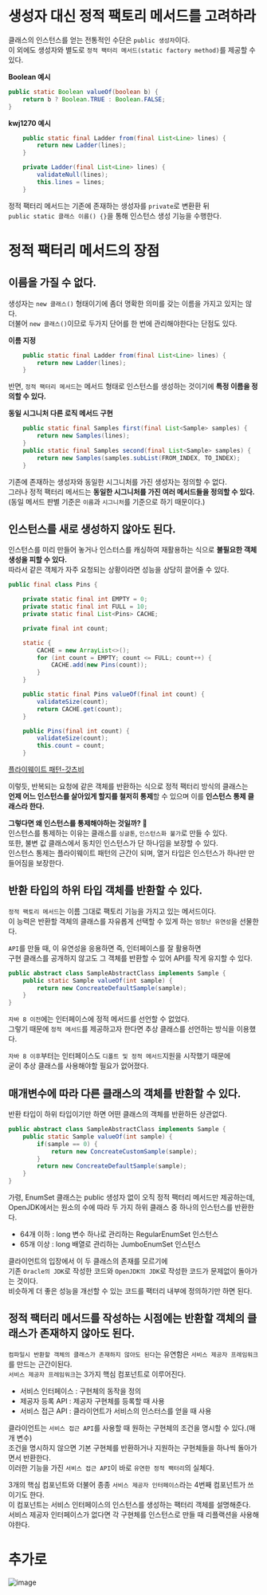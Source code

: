 
생성자 대신 정적 팩토리 메서드를 고려하라  
==============================================

클래스의 인스턴스를 얻는 전통적인 수단은 `public 생성자`이다.    
이 외에도 생성자와 별도로 `정적 팩터리 메서드(static factory method)`를 제공할 수 있다.     

**Boolean 예시**
```java
public static Boolean valueOf(boolean b) {
    return b ? Boolean.TRUE : Boolean.FALSE;
}
```
  
**kwj1270 예시**
```java
    public static final Ladder from(final List<Line> lines) {
        return new Ladder(lines);
    }

    private Ladder(final List<Line> lines) {
        validateNull(lines);
        this.lines = lines;
    }
```
   
정적 팩터리 메서드는 기존에 존재하는 생성자를 `private`로 변환환 뒤          
`public static 클래스 이름() {}`을 통해 인스턴스 생성 기능을 수행한다.         
     
# 정적 팩터리 메서드의 장점 
## 이름을 가질 수 없다. 
생성자는 `new 클래스()` 형태이기에 좀더 명확한 의미를 갖는 이름을 가지고 있지는 않다.     
더불어 `new 클래스()`이므로 두가지 단어를 한 번에 관리해야한다는 단점도 있다.       

**이름 지정**
```java
    public static final Ladder from(final List<Line> lines) {
        return new Ladder(lines);
    }
```
반면, `정적 팩터리 메서드`는 메서드 형태로 인스턴스를 생성하는 것이기에 **특정 이름을 정의할 수 있다.**     
   
**동일 시그니처 다른 로직 메서드 구현**   
```java
    public static final Samples first(final List<Sample> samples) {
        return new Samples(lines);
    }
    public static final Samples second(final List<Sample> samples) {
        return new Samples(samples.subList(FROM_INDEX, TO_INDEX);
    }
```

기존에 존재하는 생성자와 동일한 시그니처를 가진 생성자는 정의할 수 없다.           
그러나 정적 팩터리 메서드는 **동일한 시그니처를 가진 여러 메서드들을 정의할 수 있다.**      
(동일 메서드 판별 기준은 `이름`과 `시그니처`를 기준으로 하기 때문이다.)      

## 인스턴스를 새로 생성하지 않아도 된다.   
인스턴스를 미리 만들어 놓거나 인스터스를 캐싱하여 재활용하는 식으로 **불필요한 객체 생성을 피할 수 있다.**                      
따라서 같은 객체가 자주 요청되는 상황이라면 성능을 상당히 끌어줄 수 있다.      
   
```java
public final class Pins {

    private static final int EMPTY = 0;
    private static final int FULL = 10;
    private static final List<Pins> CACHE;

    private final int count;

    static {
        CACHE = new ArrayList<>();
        for (int count = EMPTY; count <= FULL; count++) {
            CACHE.add(new Pins(count));
        }
    }

    public static final Pins valueOf(final int count) {
        validateSize(count);
        return CACHE.get(count);
    }

    public Pins(final int count) {
        validateSize(count);
        this.count = count;
    }
```  
    
[플라이웨이트 패턴-갓츠비](https://catsbi.oopy.io/f58693bb-b2aa-4175-a786-a98f42b638c3#cff6d055-6e3b-4f5c-8e62-91968b5e7cd7)
     
이렇듯, 반복되는 요청에 같은 객체를 반환하는 식으로 정적 팩터리 방식의 클래스는         
**언제 어느 인스턴스를 살아있게 할지를 철저히 통제**할 수 있으며 이를 **인스턴스 통제 클래스라 한다.**      
    
**그렇다면 왜 인스턴스를 통제해야하는 것일까? 🤔**       
인스턴스를 통제하는 이유는 클래스를 `싱글톤`, `인스턴스화 불가`로 만들 수 있다.         
또한, 불변 값 클래스에서 동치인 인스턴스가 단 하나임을 보장할 수 있다.         
인스턴스 통제는 플라이웨이트 패턴의 근간이 되며, 열거 타입은 인스턴스가 하나만 만들어짐을 보장한다.     
  
## 반환 타입의 하위 타입 객체를 반환할 수 있다.      
`정적 팩토리 메서드`는 이름 그대로 팩토리 기능을 가지고 있는 메서드이다.            
이 능력은 반환할 객체의 클래스를 자유롭게 선택할 수 있게 하는 `엄청난 유연성`을 선물한다.      
    
`API`를 만들 때, 이 유연성을 응용하면 즉, 인터페이스를 잘 활용하면          
구현 클래스를 공개하지 않고도 그 객체를 반환할 수 있어 API를 작게 유지할 수 있다.        

```java
public abstract class SampleAbstractClass implements Sample {
    public static Sample valueOf(int sample) {
        return new ConcreateDefaultSample(sample);
    }
}
```
`자바 8 이전`에는 인터페이스에 정적 메서드를 선언할 수 없었다.              
그렇기 때문에 `정적 메서드`를 제공하고자 한다면 추상 클래스를 선언하는 방식을 이용했다.   

`자바 8 이후`부터는 인터페이스도 `디폴트 및 정적 메서드`지원을 시작했기 때문에    
굳이 추상 클래스를 사용해야할 필요가 없어졌다.        

## 매개변수에 따라 다른 클래스의 객체를 반환할 수 있다.  
반환 타입이 하위 타입이기만 하면 어떤 클래스의 객체를 반환하든 상관없다.     
  
```java
public abstract class SampleAbstractClass implements Sample {
    public static Sample valueOf(int sample) {
        if(sample == 0) {
            return new ConcreateCustomSample(sample);
        }
        return new ConcreateDefaultSample(sample);
    }
}
```

가령, EnumSet 클래스는 public 생성자 없이 오직 정적 팩터리 메서드만 제공하는데,         
OpenJDK에서는 원소의 수에 따라 두 가지 하위 클래스 중 하나의 인스턴스를 반환한다.        
  
* 64개 이하 : long 변수 하나로 관리하는 RegularEnumSet 인스턴스    
* 65개 이상 : long 배열로 관리하는 JumboEnumSet 인스턴스    
  
클라이언트의 입장에서 이 두 클래스의 존재를 모르기에       
기존 `Oracle의 JDK`로 작성한 코드와 `OpenJDK의 JDK`로 작성한 코드가 문제없이 돌아가는 것이다.       
비슷하게 더 좋은 성능을 개선할 수 있는 코드를 팩터리 내부에 정의하기만 하면 된다.      
   
## 정적 팩터리 메서드를 작성하는 시점에는 반환할 객체의 클래스가 존재하지 않아도 된다.   
`컴파일시 반환할 객체의 클래스가 존재하지 않아도 된다`는 유연함은 `서비스 제공자 프레임워크`를 만드는 근간이된다.        
`서비스 제공자 프레임워크`는 3가지 핵심 컴포넌트로 이루어진다.   
  
* 서비스 인터페이스 : 구현체의 동작을 정의    
* 제공자 등록 API : 제공자 구현체를 등록할 때 사용   
* 서비스 접근 API : 클라이언트가 서비스의 인스터스를 얻을 때 사용  
      
클라이언트는 `서비스 접근 API`를 사용할 때 원하는 구현체의 조건을 명시할 수 있다.(매개 변수)    
조건을 명시하지 않으면 기본 구현체를 반환하거나 지원하는 구현체들을 하나씩 돌아가면서 반환한다.     
이러한 기능을 가진 `서비스 접근 API`이 바로 `유연한 정적 팩터리`의 실체다.    
         
3개의 핵심 컴포넌트와 더불어 종종 `서비스 제공자 인터페이스`라는 4번째 컴포넌트가 쓰이기도 한다.              
이 컴포넌트는 서비스 인터페이스의 인스턴스를 생성하는 팩터리 객체를 설명해준다.            
서비스 제공자 인터페이스가 없다면 각 구현체를 인스턴스로 만들 때 리플랙션을 사용해야한다.         
    





# 추가로 
![image](https://user-images.githubusercontent.com/50267433/125010810-38f77f80-e0a2-11eb-8ef0-14d86adce881.png)


